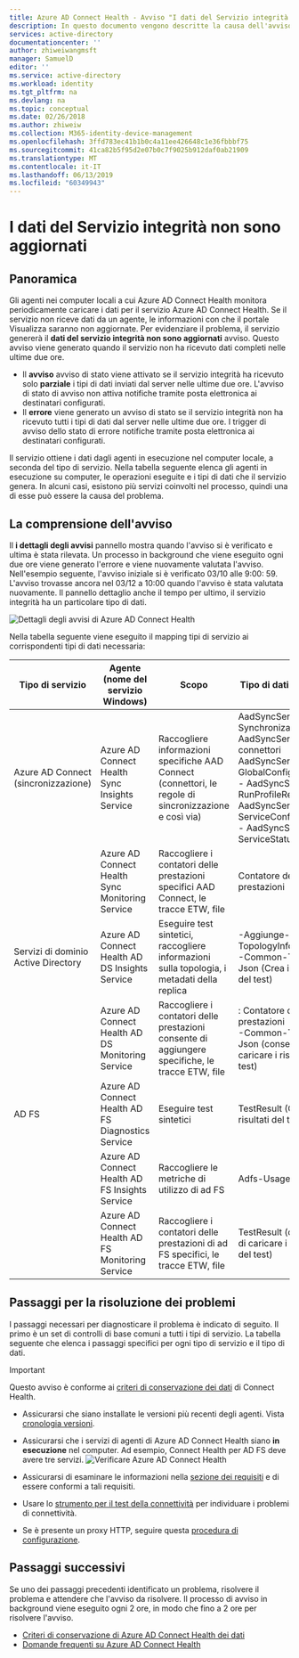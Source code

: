 ```yaml
---
title: Azure AD Connect Health - Avviso "I dati del Servizio integrità non sono aggiornati" | Microsoft Docs
description: In questo documento vengono descritte la causa dell'avviso "I dati del Servizio integrità non sono aggiornati" e la modalità di risoluzione di questo problema.
services: active-directory
documentationcenter: ''
author: zhiweiwangmsft
manager: SamuelD
editor: ''
ms.service: active-directory
ms.workload: identity
ms.tgt_pltfrm: na
ms.devlang: na
ms.topic: conceptual
ms.date: 02/26/2018
ms.author: zhiweiw
ms.collection: M365-identity-device-management
ms.openlocfilehash: 3ffd783ec41b1b0c4a11ee426648c1e36fbbbf75
ms.sourcegitcommit: 41ca82b5f95d2e07b0c7f9025b912daf0ab21909
ms.translationtype: MT
ms.contentlocale: it-IT
ms.lasthandoff: 06/13/2019
ms.locfileid: "60349943"
---
```

# <a name="health-service-data-is-not-up-to-date-alert"></a>I dati del Servizio integrità non sono aggiornati

## <a name="overview"></a>Panoramica

Gli agenti nei computer locali a cui Azure AD Connect Health monitora periodicamente caricare i dati per il servizio Azure AD Connect Health. Se il servizio non riceve dati da un agente, le informazioni con che il portale Visualizza saranno non aggiornate. Per evidenziare il problema, il servizio genererà il **dati del servizio integrità non sono aggiornati** avviso. Questo avviso viene generato quando il servizio non ha ricevuto dati completi nelle ultime due ore.  

- Il **avviso** avviso di stato viene attivato se il servizio integrità ha ricevuto solo **parziale** i tipi di dati inviati dal server nelle ultime due ore. L'avviso di stato di avviso non attiva notifiche tramite posta elettronica ai destinatari configurati. 
- Il **errore** viene generato un avviso di stato se il servizio integrità non ha ricevuto tutti i tipi di dati dal server nelle ultime due ore. I trigger di avviso dello stato di errore notifiche tramite posta elettronica ai destinatari configurati.

Il servizio ottiene i dati dagli agenti in esecuzione nel computer locale, a seconda del tipo di servizio. Nella tabella seguente elenca gli agenti in esecuzione su computer, le operazioni eseguite e i tipi di dati che il servizio genera. In alcuni casi, esistono più servizi coinvolti nel processo, quindi una di esse può essere la causa del problema. 

## <a name="understanding-the-alert"></a>La comprensione dell'avviso

Il **i dettagli degli avvisi** pannello mostra quando l'avviso si è verificato e ultima è stata rilevata. Un processo in background che viene eseguito ogni due ore viene generato l'errore e viene nuovamente valutata l'avviso. Nell'esempio seguente, l'avviso iniziale si è verificato 03/10 alle 9:00: 59. L'avviso trovasse ancora nel 03/12 a 10:00 quando l'avviso è stata valutata nuovamente. Il pannello dettaglio anche il tempo per ultimo, il servizio integrità ha un particolare tipo di dati. 
 
 ![Dettagli degli avvisi di Azure AD Connect Health](./media/how-to-connect-health-data-freshness/data-freshness-details.png)
 
Nella tabella seguente viene eseguito il mapping tipi di servizio ai corrispondenti tipi di dati necessaria:

| Tipo di servizio | Agente (nome del servizio Windows) | Scopo | Tipo di dati generato  |
| --- | --- | --- | --- |  
| Azure AD Connect (sincronizzazione) | Azure AD Connect Health Sync Insights Service | Raccogliere informazioni specifiche AAD Connect (connettori, le regole di sincronizzazione e così via) | AadSyncService-SynchronizationRules <br />  AadSyncService-connettori <br /> AadSyncService-GlobalConfigurations  <br />  - AadSyncService-RunProfileResults <br /> AadSyncService-ServiceConfigurations <br /> - AadSyncService-ServiceStatus   |
|  | Azure AD Connect Health Sync Monitoring Service | Raccogliere i contatori delle prestazioni specifici AAD Connect, le tracce ETW, file | Contatore delle prestazioni |
| Servizi di dominio Active Directory | Azure AD Connect Health AD DS Insights Service | Eseguire test sintetici, raccogliere informazioni sulla topologia, i metadati della replica |  -Aggiunge-TopologyInfo-Json <br /> -Common-TestData-Json (Crea i risultati del test)   | 
|  | Azure AD Connect Health AD DS Monitoring Service | Raccogliere i contatori delle prestazioni consente di aggiungere specifiche, le tracce ETW, file | : Contatore delle prestazioni  <br /> -Common-TestData-Json (consente di caricare i risultati del test)  |
| AD FS | Azure AD Connect Health AD FS Diagnostics Service | Eseguire test sintetici | TestResult (Crea i risultati del test) | 
| | Azure AD Connect Health AD FS Insights Service  | Raccogliere le metriche di utilizzo di ad FS | Adfs-UsageMetrics |
| | Azure AD Connect Health AD FS Monitoring Service | Raccogliere i contatori delle prestazioni di ad FS specifici, le tracce ETW, file | TestResult (consente di caricare i risultati del test) |

## <a name="troubleshooting-steps"></a>Passaggi per la risoluzione dei problemi 

I passaggi necessari per diagnosticare il problema è indicato di seguito. Il primo è un set di controlli di base comuni a tutti i tipi di servizio. La tabella seguente che elenca i passaggi specifici per ogni tipo di servizio e il tipo di dati. 

> [!IMPORTANT] 
> Questo avviso è conforme ai [criteri di conservazione dei dati](reference-connect-health-user-privacy.md#data-retention-policy) di Connect Health.

* Assicurarsi che siano installate le versioni più recenti degli agenti. Vista [cronologia versioni](reference-connect-health-version-history.md). 
* Assicurarsi che i servizi di agenti di Azure AD Connect Health siano **in esecuzione** nel computer. Ad esempio, Connect Health per AD FS deve avere tre servizi.
  ![Verificare Azure AD Connect Health](./media/how-to-connect-health-agent-install/install5.png)

* Assicurarsi di esaminare le informazioni nella [sezione dei requisiti](how-to-connect-health-agent-install.md#requirements) e di essere conformi a tali requisiti.
* Usare lo [strumento per il test della connettività](how-to-connect-health-agent-install.md#test-connectivity-to-azure-ad-connect-health-service) per individuare i problemi di connettività.
* Se è presente un proxy HTTP, seguire questa [procedura di configurazione](how-to-connect-health-agent-install.md#configure-azure-ad-connect-health-agents-to-use-http-proxy). 


## <a name="next-steps"></a>Passaggi successivi
Se uno dei passaggi precedenti identificato un problema, risolvere il problema e attendere che l'avviso da risolvere. Il processo di avviso in background viene eseguito ogni 2 ore, in modo che fino a 2 ore per risolvere l'avviso. 

* [Criteri di conservazione di Azure AD Connect Health dei dati](reference-connect-health-user-privacy.md#data-retention-policy)
* [Domande frequenti su Azure AD Connect Health](reference-connect-health-faq.md)
